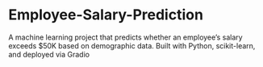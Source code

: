 # Employee-Salary-Prediction
A machine learning project that predicts whether an employee’s salary exceeds $50K based on demographic data. Built with Python, scikit-learn, and deployed via Gradio
